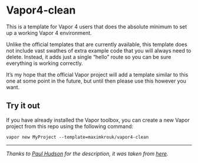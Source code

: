 # Vapor4-clean

This is a template for Vapor 4 users that does the absolute minimum to set up a working Vapor 4 environment.

Unlike the official templates that are currently available, this template does not include vast swathes of extra example code that you will always need to delete. Instead, it adds just a single “hello” route so you can be sure everything is working correctly.

It’s my hope that the official Vapor project will add a template similar to this one at some point in the future, but until then please use this however you want.

## Try it out

If you have already installed the Vapor toolbox, you can create a new Vapor project from this repo using the following command:

```
vapor new MyProject --template=maximkrouk/vapor4-clean
```



----

_Thanks to [Paul Hudson](https://github.com/twostraws) for the description, it was taken from [here](https://github.com/twostraws/vapor-clean)._

